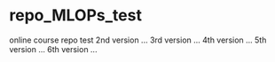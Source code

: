 # repo_MLOPs_test
online course repo test
2nd version ...
3rd version ...
4th version ...
5th version ...
6th version ...